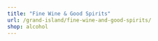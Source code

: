 ```yaml
---
title: "Fine Wine & Good Spirits"
url: /grand-island/fine-wine-and-good-spirits/
shop: alcohol
---
```

